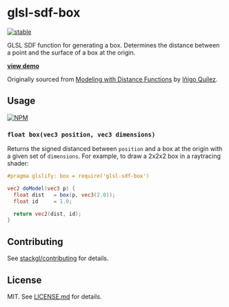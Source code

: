 # glsl-sdf-box

[![stable](http://badges.github.io/stability-badges/dist/stable.svg)](http://github.com/badges/stability-badges)

GLSL SDF function for generating a box. Determines the distance between a
point and the surface of a box at the origin.

**[view demo](http://stack.gl/glsl-sdf-box/)**

Originally sourced from
[Modeling with Distance Functions](http://iquilezles.org/www/articles/distfunctions/distfunctions.htm) by
[Iñigo Quílez](http://iquilezles.org/).

## Usage

[![NPM](https://nodei.co/npm/glsl-sdf-box.png)](https://nodei.co/npm/glsl-sdf-box/)

### `float box(vec3 position, vec3 dimensions)`

Returns the signed distanced between `position` and a box at the origin
with a given set of `dimensions`. For example, to draw a 2x2x2 box in a
raytracing shader:

``` glsl
#pragma glslify: box = require('glsl-sdf-box')

vec2 doModel(vec3 p) {
  float dist   = box(p, vec3(2.0));
  float id     = 1.0;

  return vec2(dist, id);
}
```

## Contributing

See [stackgl/contributing](https://github.com/stackgl/contributing) for details.

## License

MIT. See [LICENSE.md](http://github.com/stackgl/glsl-sdf-box/blob/master/LICENSE.md) for details.
